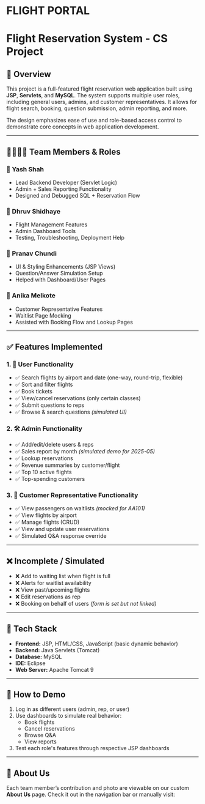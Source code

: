 # FLIGHT PORTAL

# Flight Reservation System - CS Project

## 🛫 Overview

This project is a full-featured flight reservation web application built using **JSP**, **Servlets**, and **MySQL**. The system supports multiple user roles, including general users, admins, and customer representatives. It allows for flight search, booking, question submission, admin reporting, and more.

The design emphasizes ease of use and role-based access control to demonstrate core concepts in web application development.

---

## 👨‍👩‍👧‍👦 Team Members & Roles

### 🧠 Yash Shah
- Lead Backend Developer (Servlet Logic)
- Admin + Sales Reporting Functionality
- Designed and Debugged SQL + Reservation Flow

### 🔧 Dhruv Shidhaye
- Flight Management Features
- Admin Dashboard Tools
- Testing, Troubleshooting, Deployment Help

### 🧩 Pranav Chundi
- UI & Styling Enhancements (JSP Views)
- Question/Answer Simulation Setup
- Helped with Dashboard/User Pages

### 💬 Anika Melkote
- Customer Representative Features
- Waitlist Page Mocking
- Assisted with Booking Flow and Lookup Pages

---

## ✅ Features Implemented

### 1. 👤 **User Functionality**
- ✅ Search flights by airport and date (one-way, round-trip, flexible)
- ✅ Sort and filter flights
- ✅ Book tickets
- ✅ View/cancel reservations (only certain classes)
- ✅ Submit questions to reps
- ✅ Browse & search questions *(simulated UI)*

### 2. 🛠 **Admin Functionality**
- ✅ Add/edit/delete users & reps
- ✅ Sales report by month *(simulated demo for 2025-05)*
- ✅ Lookup reservations
- ✅ Revenue summaries by customer/flight
- ✅ Top 10 active flights
- ✅ Top-spending customers

### 3. 💼 **Customer Representative Functionality**
- ✅ View passengers on waitlists *(mocked for AA101)*
- ✅ View flights by airport
- ✅ Manage flights (CRUD)
- ✅ View and update user reservations
- ✅ Simulated Q&A response override

---

## ❌ Incomplete / Simulated
- ❌ Add to waiting list when flight is full
- ❌ Alerts for waitlist availability
- ❌ View past/upcoming flights
- ❌ Edit reservations as rep
- ❌ Booking on behalf of users *(form is set but not linked)*

---

## 🧪 Tech Stack

- **Frontend:** JSP, HTML/CSS, JavaScript (basic dynamic behavior)
- **Backend:** Java Servlets (Tomcat)
- **Database:** MySQL
- **IDE:** Eclipse
- **Web Server:** Apache Tomcat 9

---

## 📸 How to Demo

1. Log in as different users (admin, rep, or user)
2. Use dashboards to simulate real behavior:
   - Book flights
   - Cancel reservations
   - Browse Q&A
   - View reports
3. Test each role's features through respective JSP dashboards

---

## 🔗 About Us

Each team member’s contribution and photo are viewable on our custom **About Us** page. Check it out in the navigation bar or manually visit:

